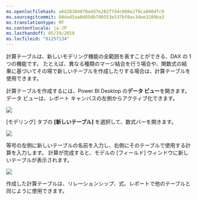 ```yaml
---
ms.openlocfilehash: a6d283048f0a4d7e282f7d4c608e279ca848dfc9
ms.sourcegitcommit: 60dad5aa0d85db790553e537bf8ac34ee3289ba3
ms.translationtype: MT
ms.contentlocale: ja-JP
ms.lasthandoff: 05/29/2019
ms.locfileid: "61257134"
---
```

計算テーブルは、新しいモデリング機能の全範囲を表すことができる、DAX の 1 つの機能です。 たとえば、異なる種類のマージ結合を行う場合や、関数式の結果に基づいてその場で新しいテーブルを作成したりする場合は、計算テーブルを使用できます。

計算テーブルを作成するには、Power BI Desktop の**データ ビュー**を開きます。データ ビューは、レポート キャンバスの左側からアクティブ化できます。

![](media/2-6-create-calculated-tables/2-6_1.png)

[モデリング] タブの **[新しいテーブル]** を選択して、数式バーを開きます。

![](media/2-6-create-calculated-tables/2-6_1b.png)

等号の左側に新しいテーブルの名前を入力し、右側にそのテーブルで使用する計算を入力します。 計算が完成すると、モデルの [フィールド] ウィンドウに新しいテーブルが表示されます。

![](media/2-6-create-calculated-tables/2-6_2.png)

作成した計算テーブルは、リレーションシップ、式、レポートで他のテーブルと同じように使用できます。

